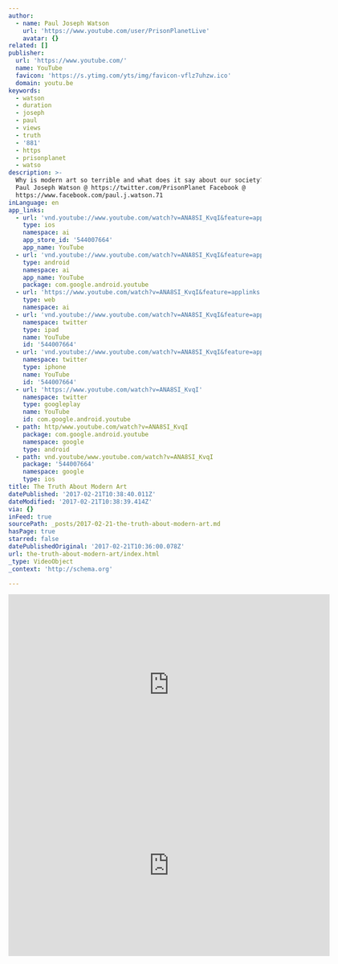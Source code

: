 ```yaml
---
author:
  - name: Paul Joseph Watson
    url: 'https://www.youtube.com/user/PrisonPlanetLive'
    avatar: {}
related: []
publisher:
  url: 'https://www.youtube.com/'
  name: YouTube
  favicon: 'https://s.ytimg.com/yts/img/favicon-vflz7uhzw.ico'
  domain: youtu.be
keywords:
  - watson
  - duration
  - joseph
  - paul
  - views
  - truth
  - '881'
  - https
  - prisonplanet
  - watso
description: >-
  Why is modern art so terrible and what does it say about our society? FOLLOW
  Paul Joseph Watson @ https://twitter.com/PrisonPlanet Facebook @
  https://www.facebook.com/paul.j.watson.71
inLanguage: en
app_links:
  - url: 'vnd.youtube://www.youtube.com/watch?v=ANA8SI_KvqI&feature=applinks'
    type: ios
    namespace: ai
    app_store_id: '544007664'
    app_name: YouTube
  - url: 'vnd.youtube://www.youtube.com/watch?v=ANA8SI_KvqI&feature=applinks'
    type: android
    namespace: ai
    app_name: YouTube
    package: com.google.android.youtube
  - url: 'https://www.youtube.com/watch?v=ANA8SI_KvqI&feature=applinks'
    type: web
    namespace: ai
  - url: 'vnd.youtube://www.youtube.com/watch?v=ANA8SI_KvqI&feature=applinks'
    namespace: twitter
    type: ipad
    name: YouTube
    id: '544007664'
  - url: 'vnd.youtube://www.youtube.com/watch?v=ANA8SI_KvqI&feature=applinks'
    namespace: twitter
    type: iphone
    name: YouTube
    id: '544007664'
  - url: 'https://www.youtube.com/watch?v=ANA8SI_KvqI'
    namespace: twitter
    type: googleplay
    name: YouTube
    id: com.google.android.youtube
  - path: http/www.youtube.com/watch?v=ANA8SI_KvqI
    package: com.google.android.youtube
    namespace: google
    type: android
  - path: vnd.youtube/www.youtube.com/watch?v=ANA8SI_KvqI
    package: '544007664'
    namespace: google
    type: ios
title: The Truth About Modern Art
datePublished: '2017-02-21T10:38:40.011Z'
dateModified: '2017-02-21T10:38:39.414Z'
via: {}
inFeed: true
sourcePath: _posts/2017-02-21-the-truth-about-modern-art.md
hasPage: true
starred: false
datePublishedOriginal: '2017-02-21T10:36:00.078Z'
url: the-truth-about-modern-art/index.html
_type: VideoObject
_context: 'http://schema.org'

---
```

<iframe src="https://cdn.embedly.com/widgets/media.html?src=https%3A%2F%2Fwww.youtube.com%2Fembed%2FANA8SI_KvqI%3Ffeature%3Doembed&amp;url=http%3A%2F%2Fwww.youtube.com%2Fwatch%3Fv%3DANA8SI_KvqI&amp;image=https%3A%2F%2Fi.ytimg.com%2Fvi%2FANA8SI_KvqI%2Fhqdefault.jpg&amp;key=b7d04c9b404c499eba89ee7072e1c4f7&amp;type=text%2Fhtml&amp;schema=youtube" width="640" height="360" scrolling="no" frameborder="0" allowfullscreen="" style=""></iframe>

<iframe src="https://cdn.embedly.com/widgets/media.html?src=https%3A%2F%2Fwww.youtube.com%2Fembed%2FlNI07egoefc%3Ffeature%3Doembed&amp;url=http%3A%2F%2Fwww.youtube.com%2Fwatch%3Fv%3DlNI07egoefc&amp;image=https%3A%2F%2Fi.ytimg.com%2Fvi%2FlNI07egoefc%2Fhqdefault.jpg&amp;key=b7d04c9b404c499eba89ee7072e1c4f7&amp;type=text%2Fhtml&amp;schema=youtube" width="640" height="360" scrolling="no" frameborder="0" allowfullscreen="" style=""></iframe>